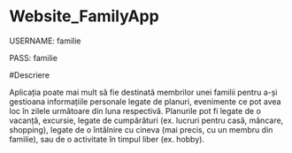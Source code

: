 # Website_FamilyApp

USERNAME: familie

PASS: familie

#Descriere

Aplicația poate mai mult să fie destinată membrilor unei familii pentru a-și gestioana informațiile personale legate de planuri, 
evenimente ce pot avea loc în zilele următoare din luna respectivă. 
Planurile pot fi legate de o vacanță, excursie, legate de cumpărături (ex. lucruri pentru casă, mâncare, shopping), 
legate de o întălnire cu cineva (mai precis, cu un membru din familie), sau de o activitate în timpul liber (ex. hobby).
